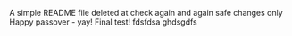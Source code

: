 A simple README file
deleted at
check again
and again
safe changes only
Happy passover - yay!
Final test!
fdsfdsa
ghdsgdfs
